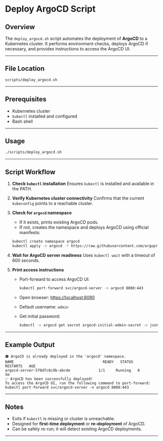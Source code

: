 # Deploy ArgoCD Script

## Overview

The `deploy_argocd.sh` script automates the deployment of **ArgoCD** to a Kubernetes cluster.
It performs environment checks, deploys ArgoCD if necessary, and provides instructions to access the ArgoCD UI.

---

## File Location

```
scripts/deploy_argocd.sh
```

---

## Prerequisites

* Kubernetes cluster
* `kubectl` installed and configured
* Bash shell

---

## Usage

```bash
./scripts/deploy_argocd.sh
```

---

## Script Workflow

1. **Check `kubectl` installation**
   Ensures `kubectl` is installed and available in the PATH.

2. **Verify Kubernetes cluster connectivity**
   Confirms that the current `kubeconfig` points to a reachable cluster.

3. **Check for `argocd` namespace**

   * If it exists, prints existing ArgoCD pods.
   * If not, creates the namespace and deploys ArgoCD using official manifests:

   ```bash
   kubectl create namespace argocd
   kubectl apply -n argocd -f https://raw.githubusercontent.com/argoproj/argo-cd/stable/manifests/install.yaml
   ```

4. **Wait for ArgoCD server readiness**
   Uses `kubectl wait` with a timeout of 600 seconds.

5. **Print access instructions**

   * Port-forward to access ArgoCD UI:

     ```bash
     kubectl port-forward svc/argocd-server -n argocd 8080:443
     ```

   * Open browser: [https://localhost:8080](https://localhost:8080)

   * Default username: `admin`

   * Get initial password:

     ```bash
     kubectl -n argocd get secret argocd-initial-admin-secret -o jsonpath="{.data.password}" | base64 -d; echo
     ```

---

## Example Output

```
🟠 ArgoCD is already deployed in the 'argocd' namespace.
NAME                                         READY   STATUS    RESTARTS   AGE
argocd-server-5f8d7c6c9b-abcde             1/1     Running   0          5m
✅ ArgoCD has been successfully deployed!
To access the ArgoCD UI, run the following command to port-forward:
kubectl port-forward svc/argocd-server -n argocd 8080:443
```

---

## Notes

* Exits if `kubectl` is missing or cluster is unreachable.
* Designed for **first-time deployment** or **re-deployment** of ArgoCD.
* Can be safely re-run; it will detect existing ArgoCD deployments.

---

